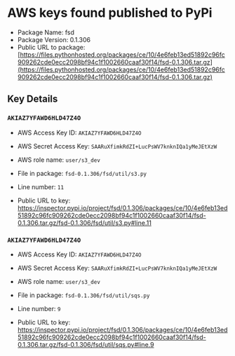 # AWS keys found published to PyPi

* Package Name: fsd
* Package Version: 0.1.306
* Public URL to package: [https://files.pythonhosted.org/packages/ce/10/4e6feb13ed51892c96fc909262cde0ecc2098bf94c1f1002660caaf30f14/fsd-0.1.306.tar.gz](https://files.pythonhosted.org/packages/ce/10/4e6feb13ed51892c96fc909262cde0ecc2098bf94c1f1002660caaf30f14/fsd-0.1.306.tar.gz)

## Key Details

### `AKIAZ7YFAWD6HLD47Z4O`

* AWS Access Key ID: `AKIAZ7YFAWD6HLD47Z4O`
* AWS Secret Access Key: `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` 
* AWS role name: `user/s3_dev`
* File in package: `fsd-0.1.306/fsd/util/s3.py`
* Line number: `11`

* Public URL to key: https://inspector.pypi.io/project/fsd/0.1.306/packages/ce/10/4e6feb13ed51892c96fc909262cde0ecc2098bf94c1f1002660caaf30f14/fsd-0.1.306.tar.gz/fsd-0.1.306/fsd/util/s3.py#line.11



### `AKIAZ7YFAWD6HLD47Z4O`

* AWS Access Key ID: `AKIAZ7YFAWD6HLD47Z4O`
* AWS Secret Access Key: `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` 
* AWS role name: `user/s3_dev`
* File in package: `fsd-0.1.306/fsd/util/sqs.py`
* Line number: `9`

* Public URL to key: https://inspector.pypi.io/project/fsd/0.1.306/packages/ce/10/4e6feb13ed51892c96fc909262cde0ecc2098bf94c1f1002660caaf30f14/fsd-0.1.306.tar.gz/fsd-0.1.306/fsd/util/sqs.py#line.9


